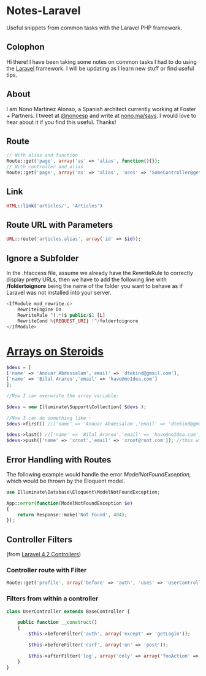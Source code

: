 Notes-Laravel
=============

Useful snippets from common tasks with the Laravel PHP framework.

## Colophon

Hi there! I have been taking some notes on common tasks I had to do using the [Laravel](http://www.laravel.com) framework. I will be updating as I learn new stuff or find useful tips.

## About

I am Nono Martínez Alonso, a Spanish architect currently working at Foster + Partners. I tweet at [@nonoesp](http://www.twitter.com/nonoesp) and write at [nono.ma/says](http://nono.ma/says). I would love to hear about it if you find this useful. Thanks!

## Route

```php
// With alias and function
Route::get('page', array('as' => 'alias', function(){});
// With controller and alias
Route::get('page', array('as' => 'alias', 'uses' => 'SomeController@getPage'));
```

## Link

```php
HTML::link('articles/', 'Articles')
```

## Route URL with Parameters

```php
URL::route('articles.alias', array('id' => $id));
```

## Ignore a Subfolder

In the .htaccess file, assume we already have the RewriteRule to correctly display pretty URLs, then we have to add the following line with **/foldertoignore** being the name of the folder you want to behave as if Laravel was not installed into your server.

```php
<IfModule mod_rewrite.c>
	RewriteEngine On
	RewriteRule ^(.*)$ public/$1 [L]
	RewriteCond %{REQUEST_URI} !^/foldertoignore
</IfModule>
```

# [Arrays on Steroids](http://www.laravel-tricks.com/tricks/arrays-on-steroids)

```php
$devs = [
['name' => 'Anouar Abdessalam','email' => 'dtekind@gmail.com'],
['name' => 'Bilal Ararou','email' => 'have@noIdea.com']
];

//Now I can overwrite the array variable:

$devs = new Illuminate\Support\Collection( $devs );

//Now I can do something like :
$devs->first() //['name' => 'Anouar Abdessalam','email' => 'dtekind@gmail.com']

$devs->last() //['name' => 'Bilal Ararou','email' => 'have@noIdea.com']
$devs->push(['name' => 'xroot','email' => 'xroot@root.com']); //this will add the new dev to the collection .
```

## Error Handling with Routes

The following example would handle the error *ModelNotFoundException,* which would be thrown by the Eloquent model.

```php
use Illuminate\Database\Eloquent\ModelNotFoundException;

App::error(function(ModelNotFoundException $e)
{
	return Response::make('Not Found', 404);
});
```

## Controller Filters

(from [Laravel 4.2 Controllers](http://laravel.com/docs/4.2/controllers))

### Controller route with Filter

```php
Route::get('profile', array('before' => 'auth', 'uses' => 'UserController@showProfile'));
```

### Filters from within a controller

```php
class UserController extends BaseController {

	public function __construct()
	{
		$this->beforeFilter('auth', array('except' => 'getLogin'));

		$this->beforeFilter('csrf', array('on' => 'post'));

		$this->afterFilter('log', array('only' => array('fooAction' => 'barAction')));
	}
}
```